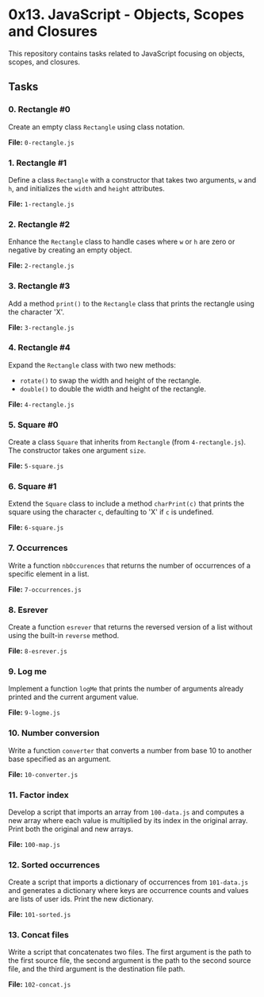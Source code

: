 # 0x13. JavaScript - Objects, Scopes and Closures

This repository contains tasks related to JavaScript focusing on objects, scopes, and closures.

## Tasks

### 0. Rectangle #0
Create an empty class `Rectangle` using class notation.

**File:** `0-rectangle.js`

### 1. Rectangle #1
Define a class `Rectangle` with a constructor that takes two arguments, `w` and `h`, and initializes the `width` and `height` attributes.

**File:** `1-rectangle.js`

### 2. Rectangle #2
Enhance the `Rectangle` class to handle cases where `w` or `h` are zero or negative by creating an empty object.

**File:** `2-rectangle.js`

### 3. Rectangle #3
Add a method `print()` to the `Rectangle` class that prints the rectangle using the character 'X'.

**File:** `3-rectangle.js`

### 4. Rectangle #4
Expand the `Rectangle` class with two new methods:
- `rotate()` to swap the width and height of the rectangle.
- `double()` to double the width and height of the rectangle.

**File:** `4-rectangle.js`

### 5. Square #0
Create a class `Square` that inherits from `Rectangle` (from `4-rectangle.js`). The constructor takes one argument `size`.

**File:** `5-square.js`

### 6. Square #1
Extend the `Square` class to include a method `charPrint(c)` that prints the square using the character `c`, defaulting to 'X' if `c` is undefined.

**File:** `6-square.js`

### 7. Occurrences
Write a function `nbOccurences` that returns the number of occurrences of a specific element in a list.

**File:** `7-occurrences.js`

### 8. Esrever
Create a function `esrever` that returns the reversed version of a list without using the built-in `reverse` method.

**File:** `8-esrever.js`

### 9. Log me
Implement a function `logMe` that prints the number of arguments already printed and the current argument value.

**File:** `9-logme.js`

### 10. Number conversion
Write a function `converter` that converts a number from base 10 to another base specified as an argument. 

**File:** `10-converter.js`

### 11. Factor index
Develop a script that imports an array from `100-data.js` and computes a new array where each value is multiplied by its index in the original array. Print both the original and new arrays.

**File:** `100-map.js`

### 12. Sorted occurrences
Create a script that imports a dictionary of occurrences from `101-data.js` and generates a dictionary where keys are occurrence counts and values are lists of user ids. Print the new dictionary.

**File:** `101-sorted.js`

### 13. Concat files
Write a script that concatenates two files. The first argument is the path to the first source file, the second argument is the path to the second source file, and the third argument is the destination file path.

**File:** `102-concat.js`
